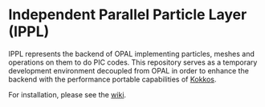 # Independent Parallel Particle Layer (IPPL)

IPPL represents the backend of OPAL implementing particles, meshes and operations on them to do PIC codes. This repository serves
as a temporary development environment decoupled from OPAL in order to enhance the backend with the performance portable capabilities
of [Kokkos](https://github.com/kokkos).

For installation, please see the [wiki](https://gitlab.psi.ch/OPAL/Libraries/ippl/-/wikis/home).